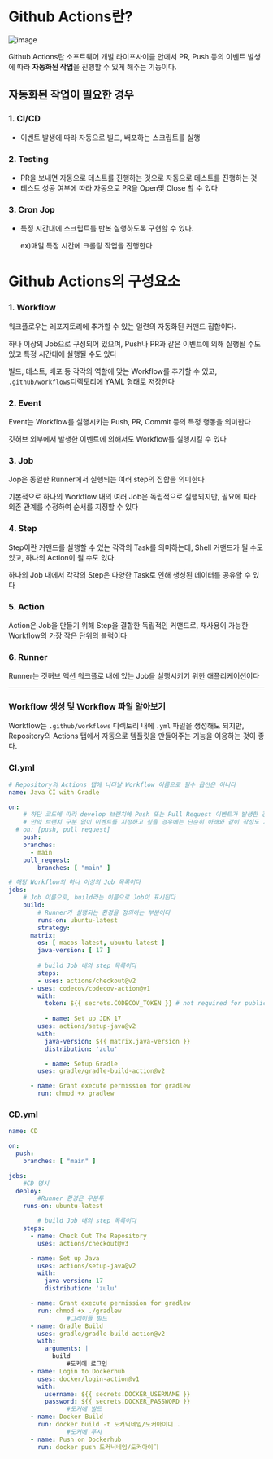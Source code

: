 # Github Actions란?
![image](https://user-images.githubusercontent.com/102791105/199986467-a6380f66-ebec-4f23-b8fa-7f13cc6088c6.png)

Github Actions란 소프트웨어 개발 라이프사이클 안에서 PR, Push 등의 이벤트 발생에 따라 **자동화된 작업**을 진행할 수 있게 해주는 기능이다.

## 자동화된 작업이 필요한 경우

### 1. CI/CD

- 이벤트 발생에 따라 자동으로 빌드, 배포하는 스크립트를 실행

### 2. Testing

- PR을 보내면 자동으로 테스트를 진행하는 것으로 자동으로 테스트를 진행하는 것
- 테스트 성공 여부에 따라 자동으로 PR을 Open및 Close 할 수 있다

### 3. Cron Jop

- 특정 시간대에 스크립트를 반복 실행하도록 구현할 수 있다.
    
    ex)매일 특정 시간에 크롤링 작업을 진행한다
    

# Github Actions의 구성요소

### 1. Workflow

워크플로우는 레포지토리에 추가할 수 있는 일련의 자동화된 커맨드 집합이다.

하나 이상의 Job으로 구성되어 있으며, Push나 PR과 같은 이벤트에 의해 실행될 수도 있고 특정 시간대에 실행될 수도 있다

빌드, 테스트, 배포 등 각각의 역할에 맞는 Workflow를 추가할 수 있고, `.github/workflows`디렉토리에 YAML 형태로 저장한다

### 2. Event

Event는 Workflow를 실행시키는 Push, PR, Commit 등의 특정 행동을 의미한다

깃허브 외부에서 발생한 이벤트에 의해서도 Workflow를 실행시킬 수 있다

### 3. Job

Jop은 동일한 Runner에서 실행되는 여러 step의 집합을 의미한다

기본적으로 하나의 Workflow 내의 여러 Job은 독립적으로 실행되지만, 필요에 따라 의존 관계를 수정하여 순서를 지정할 수 있다

### 4. Step

Step이란 커맨드를 실행할 수 있는 각각의 Task를 의미하는데, Shell 커맨드가 될 수도 있고, 하나의 Action이 될 수도 있다. 

하나의 Job 내에서 각각의 Step은 다양한 Task로 인해 생성된 데이터를 공유할 수 있다

### 5. Action

Action은 Job을 만들기 위해 Step을 결합한 독립적인 커맨드로, 재사용이 가능한 Workflow의 가장 작은 단위의 블럭이다

### 6. Runner

Runner는 깃허브 액션 워크플로 내에 있는 Job을 실행시키기 위한 애플리케이션이다

---

### **Workflow 생성 및 Workflow 파일 알아보기**

Workflow는 `.github/workflows` 디렉토리 내에 `.yml` 파일을 생성해도 되지만, Repository의 Actions 탭에서 자동으로 템플릿을 만들어주는 기능을 이용하는 것이 좋다.

### CI.yml

```yaml
# Repository의 Actions 탭에 나타날 Workflow 이름으로 필수 옵션은 아니다
name: Java CI with Gradle

on:
	# 하단 코드에 따라 develop 브랜치에 Push 또는 Pull Request 이벤트가 발생한 경우에 Workflow가 실행된다
	# 만약 브랜치 구분 없이 이벤트를 지정하고 싶을 경우에는 단순히 아래와 같이 작성도 가능하다
  # on: [push, pull_request]
	push:
    branches:
      - main
	pull_request:
		branches: [ "main" ]

# 해당 Workflow의 하나 이상의 Job 목록이다
jobs:
	# Job 이름으로, build라는 이름으로 Job이 표시된다
	build:
		# Runner가 실행되는 환경을 정의하는 부분이다
		runs-on: ubuntu-latest
		strategy:
      matrix:
        os: [ macos-latest, ubuntu-latest ]
        java-version: [ 17 ]
		
		# build Job 내의 step 목록이다
		steps:
		- uses: actions/checkout@v2
      - uses: codecov/codecov-action@v1
        with:
          token: ${{ secrets.CODECOV_TOKEN }} # not required for public repos
			
		  - name: Set up JDK 17
        uses: actions/setup-java@v2
        with:
          java-version: ${{ matrix.java-version }}
          distribution: 'zulu'

		  - name: Setup Gradle
        uses: gradle/gradle-build-action@v2

      - name: Grant execute permission for gradlew
        run: chmod +x gradlew
```

### CD.yml

```yaml
name: CD

on:
  push:
    branches: [ "main" ]

jobs:
	#CD 명시
  deploy:
		#Runner 환경은 우분투
    runs-on: ubuntu-latest

		# build Job 내의 step 목록이다
    steps:
      - name: Check Out The Repository
        uses: actions/checkout@v3

      - name: Set up Java
        uses: actions/setup-java@v2
        with:
          java-version: 17
          distribution: 'zulu'

      - name: Grant execute permission for gradlew
        run: chmod +x ./gradlew
				#그레이들 빌드
      - name: Gradle Build
        uses: gradle/gradle-build-action@v2
        with:
          arguments: |
            build
				#도커에 로그인
      - name: Login to Dockerhub
        uses: docker/login-action@v1
        with:
          username: ${{ secrets.DOCKER_USERNAME }}
          password: ${{ secrets.DOCKER_PASSWORD }}
				#도커에 빌드
      - name: Docker Build
        run: docker build -t 도커닉네임/도커아이디 .
				#도커에 푸시
      - name: Push on Dockerhub
        run: docker push 도커닉네임/도커아이디
```
